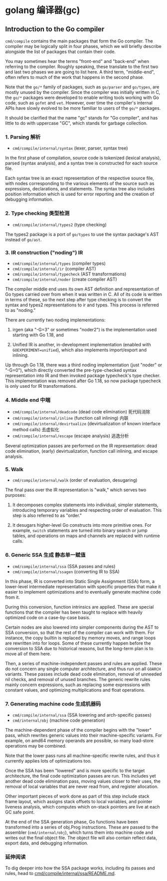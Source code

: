# golang 编译器(gc)


<!---
// Copyright 2018 The Go Authors. All rights reserved.
// Use of this source code is governed by a BSD-style
// license that can be found in the LICENSE file.
-->

## Introduction to the Go compiler

`cmd/compile` contains the main packages that form the Go compiler. The compiler
may be logically split in four phases, which we will briefly describe alongside
the list of packages that contain their code.

You may sometimes hear the terms "front-end" and "back-end" when referring to
the compiler. Roughly speaking, these translate to the first two and last two
phases we are going to list here. A third term, "middle-end", often refers to
much of the work that happens in the second phase.

Note that the `go/*` family of packages, such as `go/parser` and
`go/types`, are mostly unused by the compiler. Since the compiler was
initially written in C, the `go/*` packages were developed to enable
writing tools working with Go code, such as `gofmt` and `vet`.
However, over time the compiler's internal APIs have slowly evolved to
be more familiar to users of the `go/*` packages.

It should be clarified that the name "gc" stands for "Go compiler", and has
little to do with uppercase "GC", which stands for garbage collection.

### 1. Parsing 解析

* `cmd/compile/internal/syntax` (lexer, parser, syntax tree)

In the first phase of compilation, source code is tokenized (lexical analysis),
parsed (syntax analysis), and a syntax tree is constructed for each source
file.

Each syntax tree is an exact representation of the respective source file, with
nodes corresponding to the various elements of the source such as expressions,
declarations, and statements. The syntax tree also includes position information
which is used for error reporting and the creation of debugging information.

### 2. Type checking 类型检测

* `cmd/compile/internal/types2` (type checking)

The types2 package is a port of `go/types` to use the syntax package's
AST instead of `go/ast`.

### 3. IR construction ("noding") IR

* `cmd/compile/internal/types` (compiler types)
* `cmd/compile/internal/ir` (compiler AST)
* `cmd/compile/internal/typecheck` (AST transformations)
* `cmd/compile/internal/noder` (create compiler AST)

The compiler middle end uses its own AST definition and representation of Go
types carried over from when it was written in C. All of its code is written in
terms of these, so the next step after type checking is to convert the syntax
and types2 representations to ir and types. This process is referred to as
"noding."

There are currently two noding implementations:

1. irgen (aka "-G=3" or sometimes "noder2") is the implementation used starting
   with Go 1.18, and

2. Unified IR is another, in-development implementation (enabled with
   `GOEXPERIMENT=unified`), which also implements import/export and inlining.

Up through Go 1.18, there was a third noding implementation (just
"noder" or "-G=0"), which directly converted the pre-type-checked
syntax representation into IR and then invoked package typecheck's
type checker. This implementation was removed after Go 1.18, so now
package typecheck is only used for IR transformations.

### 4. Middle end  中端

* `cmd/compile/internal/deadcode` (dead code elimination) 死代码消除
* `cmd/compile/internal/inline` (function call inlining) 内联
* `cmd/compile/internal/devirtualize` (devirtualization of known interface method calls) 去虚拟化
* `cmd/compile/internal/escape` (escape analysis)  逃逸分析

Several optimization passes are performed on the IR representation:
dead code elimination, (early) devirtualization, function call
inlining, and escape analysis.

### 5. Walk

* `cmd/compile/internal/walk` (order of evaluation, desugaring)

The final pass over the IR representation is "walk," which serves two purposes:

1. It decomposes complex statements into individual, simpler statements,
   introducing temporary variables and respecting order of evaluation. This step
   is also referred to as "order."

2. It desugars higher-level Go constructs into more primitive ones. For example,
   `switch` statements are turned into binary search or jump tables, and
   operations on maps and channels are replaced with runtime calls.

### 6. Generic SSA  生成 静态单一赋值

* `cmd/compile/internal/ssa` (SSA passes and rules)
* `cmd/compile/internal/ssagen` (converting IR to SSA)

In this phase, IR is converted into Static Single Assignment (SSA) form, a
lower-level intermediate representation with specific properties that make it
easier to implement optimizations and to eventually generate machine code from
it.

During this conversion, function intrinsics are applied. These are special
functions that the compiler has been taught to replace with heavily optimized
code on a case-by-case basis.

Certain nodes are also lowered into simpler components during the AST to SSA
conversion, so that the rest of the compiler can work with them. For instance,
the copy builtin is replaced by memory moves, and range loops are rewritten into
for loops. Some of these currently happen before the conversion to SSA due to
historical reasons, but the long-term plan is to move all of them here.

Then, a series of machine-independent passes and rules are applied. These do not
concern any single computer architecture, and thus run on all `GOARCH` variants.
These passes include dead code elimination, removal of
unneeded nil checks, and removal of unused branches. The generic rewrite rules
mainly concern expressions, such as replacing some expressions with constant
values, and optimizing multiplications and float operations.

### 7. Generating machine code 生成机器码

* `cmd/compile/internal/ssa` (SSA lowering and arch-specific passes)
* `cmd/internal/obj` (machine code generation)

The machine-dependent phase of the compiler begins with the "lower" pass, which
rewrites generic values into their machine-specific variants. For example, on
amd64 memory operands are possible, so many load-store operations may be combined.

Note that the lower pass runs all machine-specific rewrite rules, and thus it
currently applies lots of optimizations too.

Once the SSA has been "lowered" and is more specific to the target architecture,
the final code optimization passes are run. This includes yet another dead code
elimination pass, moving values closer to their uses, the removal of local
variables that are never read from, and register allocation.

Other important pieces of work done as part of this step include stack frame
layout, which assigns stack offsets to local variables, and pointer liveness
analysis, which computes which on-stack pointers are live at each GC safe point.

At the end of the SSA generation phase, Go functions have been transformed into
a series of obj.Prog instructions. These are passed to the assembler
(`cmd/internal/obj`), which turns them into machine code and writes out the
final object file. The object file will also contain reflect data, export data,
and debugging information.

### 延伸阅读
To dig deeper into how the SSA package works, including its passes and rules,
head to [cmd/compile/internal/ssa/README.md](internal/ssa/README.md).
